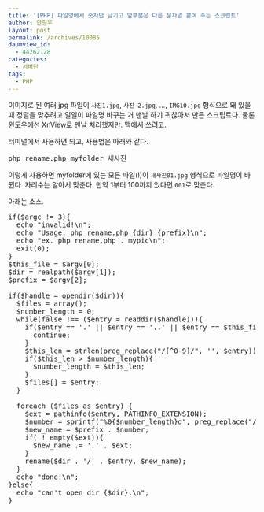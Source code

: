 ```yaml
---
title: '[PHP] 파일명에서 숫자만 남기고 앞부분은 다른 문자열 붙여 주는 스크립트'
author: 안형우
layout: post
permalink: /archives/10085
daumview_id:
  - 44262128
categories:
  - 서버단
tags:
  - PHP
---
```

이미지로 된 여러 jpg 파일이 `사진1.jpg`, `사진-2.jpg`, &#8230;, `IMG10.jpg` 형식으로 돼 있을 때 정렬을 맞추려고 일일이 파일명 바꾸는 거 맨날 하기 귀찮아서 만든 스크립트다. 물론 윈도우에선 XnView로 맨날 처리했지만. 맥에서 쓰려고.

터미널에서 사용하면 되고, 사용법은 아래와 같다.

<pre>php rename.php myfolder 새사진</pre>

이렇게 사용하면 myfolder에 있는 모든 파일(!)이 `새사진01.jpg` 형식으로 파일명이 바뀐다. 자리수는 알아서 맞춘다. 만약 1부터 100까지 있다면 `001`로 맞춘다.

아래는 소스.

<pre>if($argc != 3){
  echo "invalid!\n";
  echo "Usage: php rename.php {dir} {prefix}\n";
  echo "ex. php rename.php . mypic\n";
  exit(0);
}
$this_file = $argv[0];
$dir = realpath($argv[1]);
$prefix = $argv[2];

if($handle = opendir($dir)){
  $files = array();
  $number_length = 0;
  while(false !== ($entry = readdir($handle))){
    if($entry == '.' || $entry == '..' || $entry == $this_file || is_dir($dir . '/' . $entry)){
      continue;
    }
    $this_len = strlen(preg_replace("/[^0-9]/", '', $entry));
    if($this_len &gt; $number_length){
      $number_length = $this_len;
    }
    $files[] = $entry;
  }

  foreach ($files as $entry) {
    $ext = pathinfo($entry, PATHINFO_EXTENSION);
    $number = sprintf("%0{$number_length}d", preg_replace("/[^0-9]/", '', $entry));
    $new_name = $prefix . $number;
    if( ! empty($ext)){
      $new_name .= '.' . $ext;
    }
    rename($dir . '/' . $entry, $new_name);
  }
  echo "done!\n";
}else{
  echo "can't open dir {$dir}.\n";
}</pre>